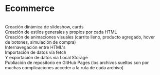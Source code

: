 <h1>E c o m m e r c e</h1> 
<br>
Creación dinámica de slideshow, cards
<br>
Creación de estilos generales y propios por cada HTML
<br>
Creación de animaciones visuales (carrito lleno, producto agregado, hover de botones, simulación de compra)
<br>
Internavegación entre HTML's
<br>
Importación de datos vía fetch
<br>
Y exportación de datos vía Local Storage
<br>
Publiación de repositorio en GitHub Pages (los archivos sueltos son por muchas complicaciones acceder a la ruta de cada archivo)
<br>
